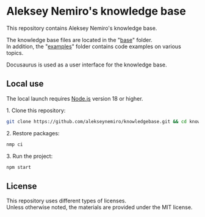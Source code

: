 # Aleksey Nemiro's knowledge base

This repository contains Aleksey Nemiro's knowledge base.

The knowledge base files are located in the "[base](base)" folder.  
In addition, the "[examples](examples)" folder contains code examples on various topics.

Docusaurus is used as a user interface for the knowledge base.

## Local use

The local launch requires [Node.js](https://nodejs.org/) version 18 or higher.

1\. Clone this repository:

```bash
git clone https://github.com/alekseynemiro/knowledgebase.git && cd knowledgebase
```

2\. Restore packages:

```bash
nmp ci
```

3\. Run the project:

```bash
npm start
```

## License

This repository uses different types of licenses.  
Unless otherwise noted, the materials are provided under the MIT license.
